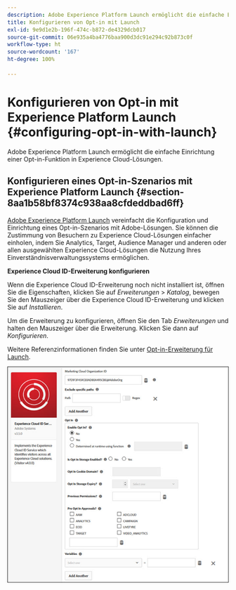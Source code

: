 ```yaml
---
description: Adobe Experience Platform Launch ermöglicht die einfache Einrichtung einer Opt-in-Funktion in Experience Cloud-Lösungen.
title: Konfigurieren von Opt-in mit Launch
exl-id: 9e9d1e2b-196f-474c-b872-de4329dcb017
source-git-commit: 06e935a4ba4776baa900d3dc91e294c92b873c0f
workflow-type: ht
source-wordcount: '167'
ht-degree: 100%

---
```


# Konfigurieren von Opt-in mit Experience Platform Launch {#configuring-opt-in-with-launch}

Adobe Experience Platform Launch ermöglicht die einfache Einrichtung einer Opt-in-Funktion in Experience Cloud-Lösungen.

## Konfigurieren eines Opt-in-Szenarios mit Experience Platform Launch {#section-8aa1b58bf8374c938aa8cfdeddbad6ff}

[Adobe Experience Platform Launch](https://experienceleague.adobe.com/docs/launch/using/home.html?lang=de) vereinfacht die Konfiguration und Einrichtung eines Opt-in-Szenarios mit Adobe-Lösungen. Sie können die Zustimmung von Besuchern zu Experience Cloud-Lösungen einfacher einholen, indem Sie Analytics, Target, Audience Manager und anderen oder allen ausgewählten Experience Cloud-Lösungen die Nutzung Ihres Einverständnisverwaltungssystems ermöglichen.

**Experience Cloud ID-Erweiterung konfigurieren**

Wenn die Experience Cloud ID-Erweiterung noch nicht installiert ist, öffnen Sie die Eigenschaften, klicken Sie auf *Erweiterungen* > *Katalog*, bewegen Sie den Mauszeiger über die Experience Cloud ID-Erweiterung und klicken Sie auf *Installieren*.

Um die Erweiterung zu konfigurieren, öffnen Sie den Tab *Erweiterungen* und halten den Mauszeiger über die Erweiterung. Klicken Sie dann auf *Konfigurieren*.

Weitere Referenzinformationen finden Sie unter [Opt-in-Erweiterung für Launch](https://experienceleague.adobe.com/docs/launch/using/extensions-ref/adobe-extension/id-service-extension/overview.html?lang=de).

![](assets/optin-launch.jpg)

